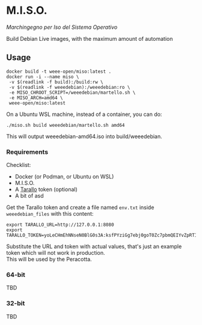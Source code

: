 # M.I.S.O.

*Marchingegno per Iso del Sistema Operativo*

Build Debian Live images, with the maximum amount of automation

## Usage

```shell
docker build -t weee-open/miso:latest .
docker run -i --name miso \
 -v $(readlink -f build):/build:rw \
 -v $(readlink -f weeedebian):/weeedebian:ro \
 -e MISO_CHROOT_SCRIPT=/weeedebian/martello.sh \
 -e MISO_ARCH=amd64 \
 weee-open/miso:latest
```

On a Ubuntu WSL machine, instead of a container, you can do:

```shell
./miso.sh build weeedebian/martello.sh amd64
```

This will output weeedebian-amd64.iso into build/weeedebian.

### Requirements

Checklist:

* Docker (or Podman, or Ubuntu on WSL)
* M.I.S.O.
* A [Tarallo](https://github.com/WEEE-Open/tarallo) token (optional)
* A bit of asd

Get the Tarallo token and create a file named `env.txt` inside `weeedebian_files` with this content:

```text
export TARALLO_URL=http://127.0.0.1:8080
export TARALLO_TOKEN=yoLeCHmEhNNseN0BlG0s3A:ksfPYziGg7ebj0goT0Zc7pbmQEIYvZpRTIkwuscAM_k
```

Substitute the URL and token with actual values, that's just an example token which will not work in production.  
This will be used by the Peracotta.

### 64-bit

TBD

### 32-bit

TBD
